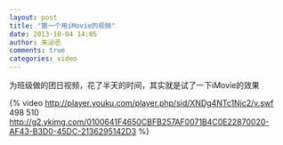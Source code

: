 ```yaml
---
layout: post
title: "第一个用iMovie的视频"
date: 2013-10-04 14:05
author: 朱泌丞
comments: true
categories: video
---
```


为班级做的团日视频，花了半天的时间，其实就是试了一下iMovie的效果

{% video http://player.youku.com/player.php/sid/XNDg4NTc1Njc2/v.swf 498 510 http://g2.ykimg.com/0100641F4650CBFB257AF0071B4C0E22870020-AF43-B3D0-45DC-2136295142D3 %}	